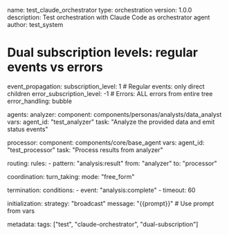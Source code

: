name: test_claude_orchestrator
type: orchestration
version: 1.0.0
description: Test orchestration with Claude Code as orchestrator agent
author: test_system

# Dual subscription levels: regular events vs errors
event_propagation:
  subscription_level: 1      # Regular events: only direct children
  error_subscription_level: -1  # Errors: ALL errors from entire tree
  error_handling: bubble

agents:
  analyzer:
    component: components/personas/analysts/data_analyst
    vars:
      agent_id: "test_analyzer"
      task: "Analyze the provided data and emit status events"
  
  processor:
    component: components/core/base_agent
    vars:
      agent_id: "test_processor"
      task: "Process results from analyzer"

routing:
  rules:
    - pattern: "analysis:result"
      from: "analyzer"
      to: "processor"

coordination:
  turn_taking:
    mode: "free_form"
  
  termination:
    conditions:
      - event: "analysis:complete"
      - timeout: 60

initialization:
  strategy: "broadcast"
  message: "{{prompt}}"  # Use prompt from vars

metadata:
  tags: ["test", "claude-orchestrator", "dual-subscription"]